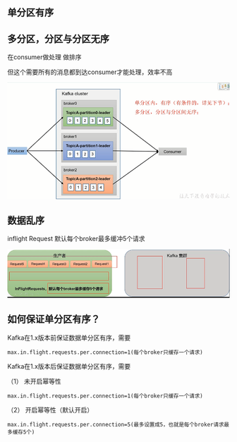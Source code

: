 单分区有序
---

多分区，分区与分区无序
---

在consumer做处理 做排序

但这个需要所有的消息都到达consumer才能处理，效率不高

![img_37.png](img_37.png)



数据乱序
---

inflight Request 默认每个broker最多缓冲5个请求

![img_38.png](img_38.png)

如何保证单分区有序？
---

Kafka在1.x版本前保证数据单分区有序，需要

    max.in.flight.requests.per.connection=1(每个broker只缓存一个请求)

Kafka在1.x版本后保证数据单分区有序，需要

（1） 未开启幂等性

    max.in.flight.requests.per.connection=1(每个broker只缓存一个请求)

（2） 开启幂等性（默认开启）

    max.in.flight.requests.per.connection=5(最多设置成5，也就是每个broker请求最多缓存5个)

